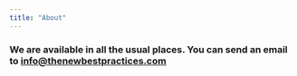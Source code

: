 ```yaml
---
title: "About"
---
```


### We are available in all the usual places. You can send an email to info@thenewbestpractices.com
